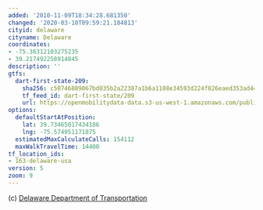 ```yaml
---
added: '2010-11-09T18:34:28.681350'
changed: '2020-03-10T09:59:21.184813'
cityid: delaware
cityname: Delaware
coordinates:
- -75.36312103275235
- 39.217492258914845
description: ''
gtfs:
  dart-first-state-209:
    sha256: c50746889067bd835b2a22387a1b6a1108e34593d224f826eaed353ad4488eb0
    tf_feed_id: dart-first-state/209
    url: https://openmobilitydata-data.s3-us-west-1.amazonaws.com/public/feeds/dart-first-state/209/20200228/gtfs.zip
options:
  defaultStartAtPosition:
    lat: 39.73465017434186
    lng: -75.574951171875
  estimatedMaxCalculateCalls: 154112
  maxWalkTravelTime: 14400
tf_location_ids:
- 163-delaware-usa
version: 5
zoom: 9
---
```


(c) [Delaware Department of Transportation](http://www.dartfirststate.com/)
